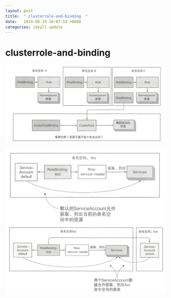 ```yaml
---
layout: post
title:  " clusterrole-and-binding  "
date:   2019-08-19 10:07:14 +0800
categories: jekyll update
---
```

# clusterrole-and-binding



![sa-luster-role.png](https://raw.githubusercontent.com/latermonk/latermonk.github.io/master/_posts/_images/sa-luster-role.png)

![rolebing01.png](https://raw.githubusercontent.com/latermonk/latermonk.github.io/master/_posts/_images/rolebing01.png)
![rolebing02.png](https://raw.githubusercontent.com/latermonk/latermonk.github.io/master/_posts/_images/rolebing02.png)



